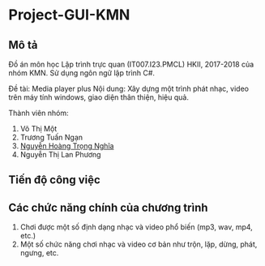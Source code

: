 # Project-GUI-KMN

## Mô tả
Đồ án môn học Lập trình trực quan (IT007.I23.PMCL) HKII, 2017-2018 của nhóm KMN. Sử dụng ngôn ngữ lập trình C#.

Đề tài: Media player plus
Nội dung: Xây dựng một trình phát nhạc, video trên máy tính windows, giao diện thân thiện, hiệu quả.

Thành viên nhóm:
1. Võ Thị Một
2. Trương Tuấn Ngạn
3. [Nguyễn Hoàng Trọng Nghĩa](https://github.com/TrongNghiaRyt)
4. Nguyễn Thị Lan Phương

## Tiến độ công việc


## Các chức năng chính của chương trình
1. Chơi được một số định dạng nhạc và video phổ biến (mp3, wav, mp4, etc.)
2. Một số chức năng chơi nhạc và video cơ bản như trộn, lặp, dừng, phát, ngưng, etc.
